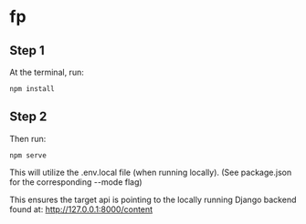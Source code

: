 # fp
<h2>Step 1</h2>
At the terminal, run: 

```
npm install
```

<h2>Step 2</h2>
Then run:

```
npm serve
```

This will utilize the .env.local file (when running locally). (See package.json for the corresponding --mode flag)

This ensures the target api is pointing to the locally running Django backend found at: http://127.0.0.1:8000/content
